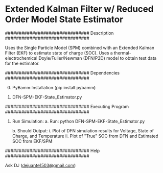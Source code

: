 # Extended Kalman Filter w/ Reduced Order Model State Estimator

############################### Description ###############################

Uses the Single Particle Model (SPM) combined with an Extended Kalman Filter (EKF) to estimate state of charge (SOC). Uses a thermal-electrochemical Doyle/Fuller/Newman (DFN/P2D) model to obtain test data for the estimator. 

############################### Dependencies ###############################

0. PyBamm Installation (pip install pybamm)

1. DFN-SPM-EKF-State_Estimator.py

############################### Executing Program ###############################

1. Run Simulation:
	a. Run: python DFN-SPM-EKF-State_Estimator.py

	b. Should Output:
		i. Plot of DFN simulation results for Voltage, State of Charge, and Temperature
		ii. Plot of "True" SOC from DFN and Estimated SOC from EKF/SPM

############################### Help ###############################

Ask DJ (dejuante1503@gmail.com) 
